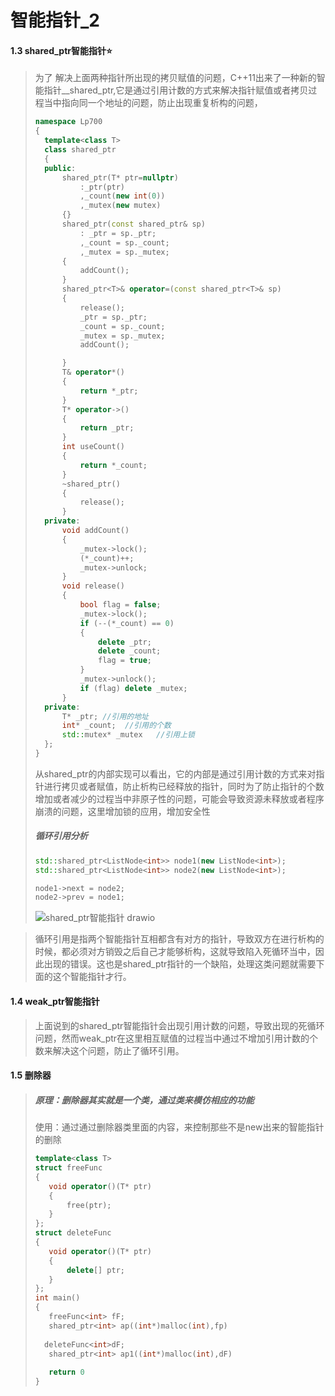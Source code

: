 # 智能指针_2
#### 1.3 shared_ptr智能指针:star:

>为了 解决上面两种指针所出现的拷贝赋值的问题，C++11出来了一种新的智能指针__shared_ptr,它是通过引用计数的方式来解决指针赋值或者拷贝过程当中指向同一个地址的问题，防止出现重复析构的问题，
>
>```C++
>namespace Lp700
>{
>	template<class T>
>	class shared_ptr
>	{
>	public:
>		shared_ptr(T* ptr=nullptr)
>			:_ptr(ptr)
>			,_count(new int(0))
>			,_mutex(new mutex)
>		{}
>		shared_ptr(const shared_ptr& sp)
>			: _ptr = sp._ptr;
>			,_count = sp._count;
>			,_mutex = sp._mutex;
>		{
>			addCount();
>		}
>		shared_ptr<T>& operator=(const shared_ptr<T>& sp)
>		{
>			release();
>			_ptr = sp._ptr;
>			_count = sp._count;
>			_mutex = sp._mutex;
>			addCount();
>
>		}
>		T& operator*()
>		{
>			return *_ptr;
>		}
>		T* operator->()
>		{
>			return _ptr;
>		}
>		int useCount()
>		{
>			return *_count;
>		}
>		~shared_ptr()
>		{
>			release();
>		}
>	private:
>		void addCount()
>		{
>			_mutex->lock();
>			(*_count)++;
>			_mutex->unlock;
>		}
>		void release()
>		{
>			bool flag = false;
>			_mutex->lock();
>			if (--(*_count) == 0)
>			{
>				delete _ptr;
>				delete _count;
>				flag = true;
>			}
>			_mutex->unlock();
>			if (flag) delete _mutex;
>		}
>	private:
>		T* _ptr; //引用的地址
>		int* _count;  //引用的个数
>		std::mutex* _mutex   //引用上锁
>	};
>}
>```
>
>从shared_ptr的内部实现可以看出，它的内部是通过引用计数的方式来对指针进行拷贝或者赋值，防止析构已经释放的指针，同时为了防止指针的个数增加或者减少的过程当中非原子性的问题，可能会导致资源未释放或者程序崩溃的问题，这里增加锁的应用，增加安全性
>
>##### 循环引用分析
>
>```C++
>std::shared_ptr<ListNode<int>> node1(new ListNode<int>);
>std::shared_ptr<ListNode<int>> node2(new ListNode<int>);
>
>node1->next = node2;
>node2->prev = node1;
>```
>
>
>
>![shared_ptr智能指针 drawio](https://github.com/Lp700750/Blogs/assets/104414865/2e4706da-d821-4ed1-9416-9c9c747a2c4a)

>
>循环引用是指两个智能指针互相都含有对方的指针，导致双方在进行析构的时候，都必须对方销毁之后自己才能够析构，这就导致陷入死循环当中，因此出现的错误。这也是shared_ptr指针的一个缺陷，处理这类问题就需要下面的这个智能指针才行。

#### 1.4 weak_ptr智能指针

>上面说到的shared_ptr智能指针会出现引用计数的问题，导致出现的死循环问题，然而weak_ptr在这里相互赋值的过程当中通过不增加引用计数的个数来解决这个问题，防止了循环引用。

#### 1.5 删除器

>##### 原理：删除器其实就是一个类，通过类来模仿相应的功能
>
>使用：通过通过删除器类里面的内容，来控制那些不是new出来的智能指针的删除
>
>```C++
>template<class T>
>struct freeFunc
>{
>    void operator()(T* ptr)
>    {
>        free(ptr);
>    }
>};
>struct deleteFunc
>{
>    void operator()(T* ptr)
>    {
>        delete[] ptr;
>    }
>};
>int main()
>{
>    freeFunc<int> fF;
>    shared_ptr<int> ap((int*)malloc(int),fp)
>        
> 	deleteFunc<int>dF;       
>    shared_ptr<int> ap1((int*)malloc(int),dF)
>    
>    return 0
>}
>```

 

